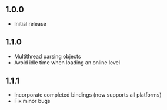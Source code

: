 ## 1.0.0
- Initial release

## 1.1.0
- Multithread parsing objects
- Avoid idle time when loading an online level

## 1.1.1
- Incorporate completed bindings (now supports all platforms)
- Fix minor bugs
